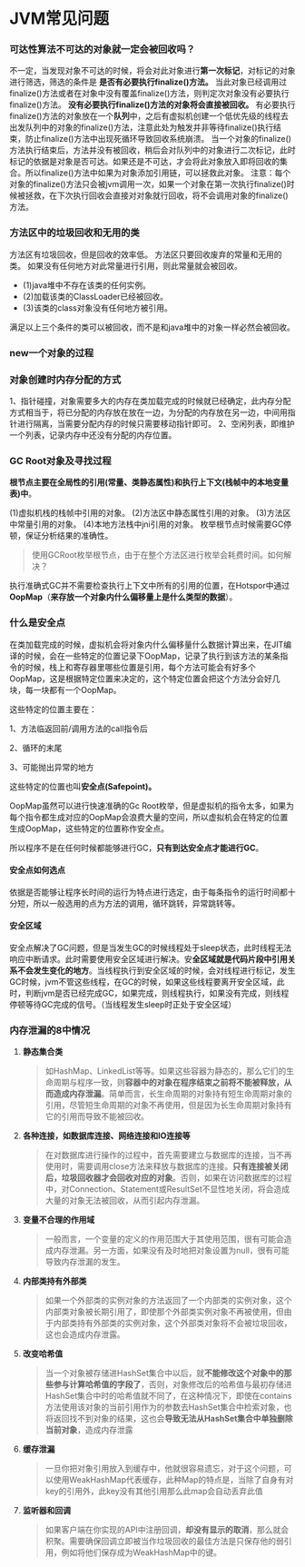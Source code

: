 # JVM常见问题



### 可达性算法不可达的对象就一定会被回收吗？

不一定，当发现对象不可达的时候，将会对此对象进行**第一次标记**，对标记的对象进行筛选，筛选的条件是 **是否有必要执行finalize()方法。**
 当此对象已经调用过finalize()方法或者在对象中没有覆盖finalize()方法，则判定次对象没有必要执行finalize()方法。
 **没有必要执行finalize()方法的对象将会直接被回收。**
 有必要执行finalize()方法的对象放在一个**队列**中，之后有虚拟机创建一个低优先级的线程去出发队列中的对象的finalize()方法，注意此处为触发并非等待finalize()执行结束，防止finalize()方法中出现死循环导致回收系统崩溃。
 当一个对象的finalize()方法执行结束后，方法并没有被回收，稍后会对队列中的对象进行二次标记，此时标记的依据是对象是否可达。如果还是不可达，才会将此对象放入即将回收的集合。所以finalize()方法中如果为对象添加引用链，可以拯救此对象。
 注意：每个对象的finalize()方法只会被jvm调用一次，如果一个对象在第一次执行finalize()时候被拯救，在下次执行回收会直接对对象就行回收，将不会调用对象的finalize()方法。



### 方法区中的垃圾回收和无用的类

方法区有垃圾回收，但是回收的效率低。
方法区只要回收废弃的常量和无用的类。
如果没有任何地方对此常量进行引用，则此常量就会被回收。

- (1)java堆中不存在该类的任何实例。
- (2)加载该类的ClassLoader已经被回收。
- (3)该类的class对象没有任何地方被引用。

满足以上三个条件的类可以被回收，而不是和java堆中的对象一样必然会被回收。



### new一个对象的过程



### 对象创建时内存分配的方式

1、指针碰撞，对象需要多大的内存在类加载完成的时候就已经确定，此内存分配方式相当于，将已分配的内存放在放在一边，为分配的内存放在另一边，中间用指针进行隔离，当需要分配内存的时候只需要移动指针即可。
 2、空闲列表，即维护一个列表，记录内存中还没有分配的内存位置。



### GC Root对象及寻找过程

**根节点主要在全局性的引用(常量、类静态属性)和执行上下文(栈帧中的本地变量表)中**。

(1)虚拟机栈的栈帧中引用的对象。
(2)方法区中静态属性引用的对象。
(3)方法区中常量引用的对象。
(4)本地方法栈中jni引用的对象。
枚举根节点时候需要GC停顿，保证分析结果的准确性。

> 使用GCRoot枚举根节点，由于在整个方法区进行枚举会耗费时间。如何解决？

执行准确式GC并不需要检查执行上下文中所有的引用的位置，在Hotspor中通过**OopMap**（**来存放一个对象内什么偏移量上是什么类型的数据**）。



### 什么是安全点

在类加载完成的时候，虚拟机会将对象内什么偏移量什么数据计算出来，在JIT编译的时候，会在一些特定的位置记录下OopMap，记录了执行到该方法的某条指令的时候，栈上和寄存器里哪些位置是引用，每个方法可能会有好多个OopMap，这是根据特定位置来决定的，这个特定位置会把这个方法分会好几块，每一块都有一个OopMap。

这些特定的位置主要在：

1、方法临返回前/调用方法的call指令后

2、循环的末尾

3、可能抛出异常的地方

这些特定的位置也叫**安全点(Safepoint)。**

OopMap虽然可以进行快速准确的Gc Root枚举，但是虚拟机的指令太多，如果为每个指令都生成对应的OopMap会浪费大量的空间，所以虚拟机会在特定的位置生成OopMap，这些特定的位置称作安全点。

所以程序不是在任何时候都能够进行GC，**只有到达安全点才能进行GC**。

#### 安全点如何选点

依据是否能够让程序长时间的运行为特点进行选定，由于每条指令的运行时间都十分短，所以一般选用的点为方法的调用，循环跳转，异常跳转等。

#### 安全区域

安全点解决了GC问题，但是当发生GC的时候线程处于sleep状态，此时线程无法响应中断请求。此时需要使用安全区域进行解决。安**全区域就是代码片段中引用关系不会发生变化的地方**。当线程执行到安全区域的时候，会对线程进行标记，发生GC时候，jvm不管这些线程，在GC的时候，如果这些线程要离开安全区域，此时，判断jvm是否已经完成GC，如果完成，则线程执行，如果没有完成，则线程停顿等待GC完成的信号。（当线程发生sleep时正处于安全区域）





### 内存泄漏的8中情况

1. **静态集合类**

   > 如HashMap、LinkedList等等。如果这些容器为静态的，那么它们的生命周期与程序一致，则**容器中的对象在程序结束之前将不能被释放，从而造成内存泄漏**。简单而言，长生命周期的对象持有短生命周期对象的引用，尽管短生命周期的对象不再使用，但是因为长生命周期对象持有它的引用而导致不能被回收。

2. **各种连接，如数据库连接、网络连接和IO连接等**

   > 在对数据库进行操作的过程中，首先需要建立与数据库的连接，当不再使用时，需要调用close方法来释放与数据库的连接。**只有连接被关闭后，垃圾回收器才会回收对应的对象**。否则，如果在访问数据库的过程中，对Connection、Statement或ResultSet不显性地关闭，将会造成大量的对象无法被回收，从而引起内存泄漏。

3. **变量不合理的作用域**

   > 一般而言，一个变量的定义的作用范围大于其使用范围，很有可能会造成内存泄漏。另一方面，如果没有及时地把对象设置为null，很有可能导致内存泄漏的发生。

4. **内部类持有外部类**

   > 如果一个外部类的实例对象的方法返回了一个内部类的实例对象，这个内部类对象被长期引用了，即使那个外部类实例对象不再被使用，但由于内部类持有外部类的实例对象，这个外部类对象将不会被垃圾回收，这也会造成内存泄露。

5. **改变哈希值**

   > 当一个对象被存储进HashSet集合中以后，就**不能修改这个对象中的那些参与计算哈希值的字段了**，否则，对象修改后的哈希值与最初存储进HashSet集合中时的哈希值就不同了，在这种情况下，即使在contains方法使用该对象的当前引用作为的参数去HashSet集合中检索对象，也将返回找不到对象的结果，这也会**导致无法从HashSet集合中单独删除当前对象**，造成内存泄露

6. **缓存泄漏**

   > 一旦你把对象引用放入到缓存中，他就很容易遗忘，对于这个问题，可以使用WeakHashMap代表缓存，此种Map的特点是，当除了自身有对key的引用外，此key没有其他引用那么此map会自动丢弃此值

7. **监听器和回调**

   > 如果客户端在你实现的API中注册回调，**却没有显示的取消**，那么就会积聚。需要确保回调立即被当作垃圾回收的最佳方法是只保存他的弱引用，例如将他们保存成为WeakHashMap中的键。

